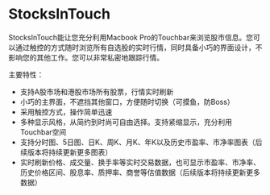 # StocksInTouch

StocksInTouch能让您充分利用Macbook Pro的Touchbar来浏览股市信息。您可以通过触控的方式随时浏览所有自选股的实时行情，同时具备小巧的界面设计，不影响您的其他工作。您可以非常私密地跟踪行情。

主要特性：
 - 支持A股市场和港股市场所有股票，行情实时刷新
 - 小巧的主界面，不遮挡其他窗口，方便随时切换（可摸鱼，防Boss）
 - 采用触控方式，操作简单迅速
 - 多种显示风格，从简约到时尚可自由选择。支持紧缩显示，充分利用Touchbar空间
 - 支持分时图、5日图、日K、周K、月K、年K以及历史市盈率、市净率图表（后续版本将持续更新更多图表）
 - 实时刷新价格、成交量、换手率等实时交易数据，也可显示市盈率、市净率、历史价格区间、股息率、质押率、商誉等估值数据（后续版本将持续更新更多数据）
